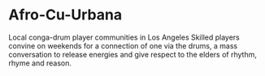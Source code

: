 <!DOCTYPE HTML>


# Afro-Cu-Urbana
Local conga-drum player communities in Los Angeles
Skilled players convine on weekends for a connection of one via the drums, a mass conversation to release energies and give respect to the elders of rhythm, rhyme and reason.
